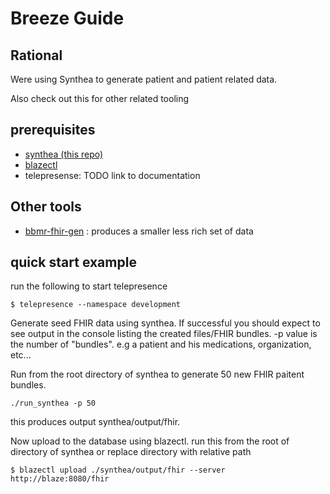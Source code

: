 # Breeze Guide

## Rational

Were using Synthea to generate patient and patient related data. 

Also check out this for other related tooling

## prerequisites
- [synthea (this repo)](https://github.com/synthetichealth/synthea)
- [blazectl](https://github.com/life-research/blazectl) 
- telepresense: TODO link to documentation

## Other tools

* [bbmr-fhir-gen](https://alexanderkiel.gitbook.io/blaze/tooling#bbmri-fhir-gen:) : produces a smaller less rich set of data


## quick start example

run the following to start telepresence

```
$ telepresence --namespace development
```

Generate seed FHIR data using synthea. If successful you should expect to see output
in the console listing the created files/FHIR bundles.
-p value is the number of "bundles". e.g a patient and his medications, organization, etc...

Run from the root directory of synthea to generate 50 new FHIR paitent bundles.

```
./run_synthea -p 50
```

this produces output synthea/output/fhir.

Now upload to the database using blazectl. run this from the root of directory of synthea or replace directory with relative path

```
$ blazectl upload ./synthea/output/fhir --server http://blaze:8080/fhir
```
